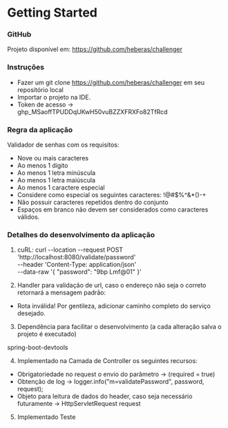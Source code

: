 # Getting Started

### GitHub
Projeto disponível em: https://github.com/heberas/challenger

### Instruções
- Fazer um git clone https://github.com/heberas/challenger em seu repositório local
- Importar o projeto na IDE.
- Token de acesso ->  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

### Regra da aplicação

Validador de senhas com os requisitos:

- Nove ou mais caracteres
- Ao menos 1 dígito
- Ao menos 1 letra minúscula
- Ao menos 1 letra maiúscula
- Ao menos 1 caractere especial
- Considere como especial os seguintes caracteres: !@#$%^&*()-+
- Não possuir caracteres repetidos dentro do conjunto
- Espaços em branco não devem ser considerados como caracteres válidos.

### Detalhes do desenvolvimento da aplicação

1. cuRL:
curl --location --request POST 'http://localhost:8080/validate/password' \
--header 'Content-Type: application/json' \
--data-raw '{
"password": "9bp Lmf@01"
}'


2. Handler para validação de url, caso o endereço não seja o correto retornará a mensagem padrão:

- Rota inválida! Por gentileza, adicionar caminho completo do serviço desejado.

3. Dependência para facilitar o desenvolvimento (a cada alteração salva o projeto é executado)

spring-boot-devtools

4. Implementado na Camada de Controller os seguintes recursos:

- Obrigatoriedade no request o envio do parâmetro -> (required = true)
- Obtenção de log -> logger.info("m=validatePassword", password, request);
- Objeto para leitura de dados do header, caso seja necessário futuramente -> HttpServletRequest request

5. Implementado Teste








